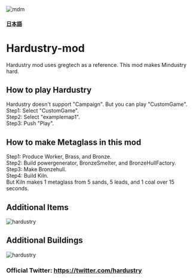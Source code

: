 ![mdm](https://user-images.githubusercontent.com/80609135/114258418-4f3d6300-9a01-11eb-987d-a028b4859385.PNG)
#### [日本語](/README_JP.md)
# Hardustry-mod
Hardustry mod uses  gregtech as a reference.
This mod makes Mindustry hard.
## How to play Hardustry
Hardustry doesn't support "Campaign". But you can play "CustomGame".  
Step1: Select "CustomGame".  
Step2: Select "examplemap1".  
Step3: Push "Play".
## How to make Metaglass in this mod
Step1: Produce Worker, Brass, and Bronze.  
Step2: Build powergenerator, BronzeSmelter, and BronzeHullFactory.  
Step3: Make Bronzehull.  
Step4: Build Kiln.  
But Kiln makes 1 metaglass from 5 sands, 5 leads, and 1 coal over 15 seconds.  

## Additional Items  
![hardustry](https://user-images.githubusercontent.com/80609135/115100443-a00c0900-9f77-11eb-8d30-dee606ebe873.png)

## Additional Buildings  
![hardustry](https://user-images.githubusercontent.com/80609135/115100553-57088480-9f78-11eb-94ca-07a2fc31a34d.png)

### Official Twitter: https://twitter.com/hardustry
